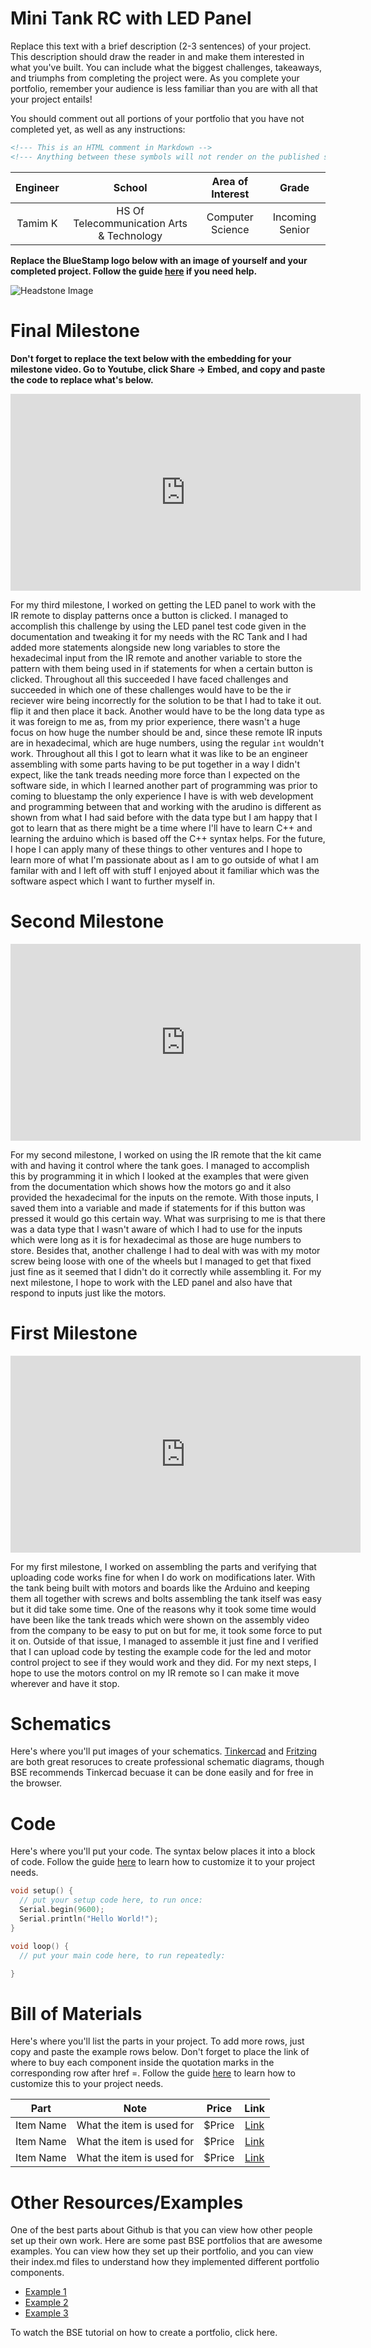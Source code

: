 # Mini Tank RC with LED Panel
Replace this text with a brief description (2-3 sentences) of your project. This description should draw the reader in and make them interested in what you've built. You can include what the biggest challenges, takeaways, and triumphs from completing the project were. As you complete your portfolio, remember your audience is less familiar than you are with all that your project entails!

You should comment out all portions of your portfolio that you have not completed yet, as well as any instructions:
```HTML 
<!--- This is an HTML comment in Markdown -->
<!--- Anything between these symbols will not render on the published site -->
```

| **Engineer** | **School** | **Area of Interest** | **Grade** |
|:--:|:--:|:--:|:--:|
| Tamim K | HS Of Telecommunication Arts & Technology| Computer Science | Incoming Senior

**Replace the BlueStamp logo below with an image of yourself and your completed project. Follow the guide [here](https://tomcam.github.io/least-github-pages/adding-images-github-pages-site.html) if you need help.**

![Headstone Image](logo.svg)
  
# Final Milestone

**Don't forget to replace the text below with the embedding for your milestone video. Go to Youtube, click Share -> Embed, and copy and paste the code to replace what's below.**

<iframe width="560" height="315" src="https://www.youtube.com/embed/F7M7imOVGug" title="YouTube video player" frameborder="0" allow="accelerometer; autoplay; clipboard-write; encrypted-media; gyroscope; picture-in-picture; web-share" allowfullscreen></iframe>

For my third milestone, I worked on getting the LED panel to work with the IR remote to display patterns once a button is clicked. I managed to accomplish this challenge by using the LED panel test code given in the documentation and tweaking it for my needs with the RC Tank and I had added more statements alongside new long variables to store the hexadecimal input from the IR remote and another variable to store the pattern with them being used in if statements for when a certain button is clicked. Throughout all this succeeded I have faced challenges and succeeded in which one of these challenges would have to be the ir reciever wire being incorrectly for the solution to be that I had to take it out. flip it and then place it back. Another would have to be the long data type as it was foreign to me as, from my prior experience, there wasn't a huge focus on how huge the number should be and, since these remote IR inputs are in hexadecimal, which are huge numbers, using the regular `int` wouldn't work. Throughout all this I got to learn what it was like to be an engineer assembling with some parts having to be put together in a way I didn't expect, like the tank treads needing more force than I expected on the software side, in which I learned another part of programming was prior to coming to bluestamp the only experience I have is with web development and programming between that and working with the arudino is different as shown from what I had said before with the data type but I am happy that I got to learn that as there might be a time where I'll have to learn C++ and learning the arduino which is based off the C++ syntax helps. For the future, I hope I can apply many of these things to other ventures and I hope to learn more of what I'm passionate about as I am to go outside of what I am familar with and I left off with stuff I enjoyed about it familiar which was the software aspect which I want to further myself in. 



# Second Milestone

<iframe width="560" height="315" src="https://www.youtube.com/embed/st0iSvO6ZFY" title="Tamim K. Milestone 2" frameborder="0" allow="accelerometer; autoplay; clipboard-write; encrypted-media; gyroscope; picture-in-picture; web-share" allowfullscreen></iframe>

For my second milestone, I worked on using the IR remote that the kit came with and having it control where the tank goes. I managed to accomplish this by programming it in which I looked at the examples that were given from the documentation which shows how the motors go and it also provided the hexadecimal for the inputs on the remote. With those inputs, I saved them into a variable and made if statements for if this button was pressed it would go this certain way. What was surprising to me is that there was a data type that I wasn't aware of which I had to use for the inputs which were long as it is for hexadecimal as those are huge numbers to store. Besides that, another challenge I had to deal with was with my motor screw being loose with one of the wheels but I managed to get that fixed just fine as it seemed that I didn't do it correctly while assembling it. For my next milestone, I hope to work with the LED panel and also have that respond to inputs just like the motors.
# First Milestone

<iframe width="560" height="315" src="https://www.youtube.com/embed/6IOL5gxTMwA" title="YouTube video player" frameborder="0" allow="accelerometer; autoplay; clipboard-write; encrypted-media; gyroscope; picture-in-picture; web-share" allowfullscreen></iframe>

For my first milestone, I worked on assembling the parts and verifying that uploading code works fine for when I do work on modifications later. With the tank being built with motors and boards like the Arduino and keeping them all together with screws and bolts assembling the tank itself was easy but it did take some time. One of the reasons why it took some time would have been like the tank treads which were shown on the assembly video from the company to be easy to put on but for me, it took some force to put it on. Outside of that issue, I managed to assemble it just fine and I verified that I can upload code by testing the example code for the led and motor control project to see if they would work and they did. For my next steps, I hope to use the motors control on my IR remote so I can make it move wherever and have it stop. 

# Schematics 
Here's where you'll put images of your schematics. [Tinkercad](https://www.tinkercad.com/blog/official-guide-to-tinkercad-circuits) and [Fritzing](https://fritzing.org/learning/) are both great resoruces to create professional schematic diagrams, though BSE recommends Tinkercad becuase it can be done easily and for free in the browser. 

# Code
Here's where you'll put your code. The syntax below places it into a block of code. Follow the guide [here]([url](https://www.markdownguide.org/extended-syntax/)) to learn how to customize it to your project needs. 

```c++
void setup() {
  // put your setup code here, to run once:
  Serial.begin(9600);
  Serial.println("Hello World!");
}

void loop() {
  // put your main code here, to run repeatedly:

}
```

# Bill of Materials
Here's where you'll list the parts in your project. To add more rows, just copy and paste the example rows below.
Don't forget to place the link of where to buy each component inside the quotation marks in the corresponding row after href =. Follow the guide [here]([url](https://www.markdownguide.org/extended-syntax/)) to learn how to customize this to your project needs. 

| **Part** | **Note** | **Price** | **Link** |
|:--:|:--:|:--:|:--:|
| Item Name | What the item is used for | $Price | <a href="https://www.amazon.com/Arduino-A000066-ARDUINO-UNO-R3/dp/B008GRTSV6/"> Link </a> |
| Item Name | What the item is used for | $Price | <a href="https://www.amazon.com/Arduino-A000066-ARDUINO-UNO-R3/dp/B008GRTSV6/"> Link </a> |
| Item Name | What the item is used for | $Price | <a href="https://www.amazon.com/Arduino-A000066-ARDUINO-UNO-R3/dp/B008GRTSV6/"> Link </a> |

# Other Resources/Examples
One of the best parts about Github is that you can view how other people set up their own work. Here are some past BSE portfolios that are awesome examples. You can view how they set up their portfolio, and you can view their index.md files to understand how they implemented different portfolio components.
- [Example 1](https://trashytuber.github.io/YimingJiaBlueStamp/)
- [Example 2](https://sviatil0.github.io/Sviatoslav_BSE/)
- [Example 3](https://arneshkumar.github.io/arneshbluestamp/)

To watch the BSE tutorial on how to create a portfolio, click here.
